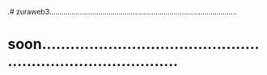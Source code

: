 .# zuraweb3............................................................................................
# soon..................................................................................
